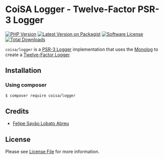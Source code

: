 # CoiSA Logger - Twelve-Factor PSR-3 Logger

[![PHP Version][ico-php]][link-packagist]
[![Latest Version on Packagist][ico-version]][link-packagist]
[![Software License][ico-license]](LICENSE)
[![Total Downloads][ico-downloads]][link-downloads]

`coisa/logger` is a [PSR-3 Logger](https://www.php-fig.org/psr/psr-3/) implementation that uses the [Monolog](https://seldaek.github.io/monolog/) to create a [Twelve-Factor Logger](https://12factor.net/logs).

## Installation

### Using composer

```sh
$ composer require coisa/logger
```

## Credits

- [Felipe Sayão Lobato Abreu][link-author]

## License

Please see [License File](LICENSE) for more information.

[ico-version]: https://img.shields.io/packagist/v/coisa/logger.svg?style=flat-square
[ico-php]: https://img.shields.io/packagist/php-v/coisa/logger.svg?style=flat-square
[ico-license]: https://img.shields.io/github/license/coisa/logger.svg?style=flat-square
[ico-downloads]: https://img.shields.io/packagist/dt/coisa/logger.svg?style=flat-square

[link-packagist]: https://packagist.org/packages/coisa/logger
[link-downloads]: https://packagist.org/packages/coisa/logger
[link-author]: https://github.com/coisa

